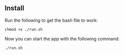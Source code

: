 
## Install

Run the following to get the bash file to work:

```
chmod +x ./run.sh
```

Now you can start the app with the following command:

```
./run.sh
```


